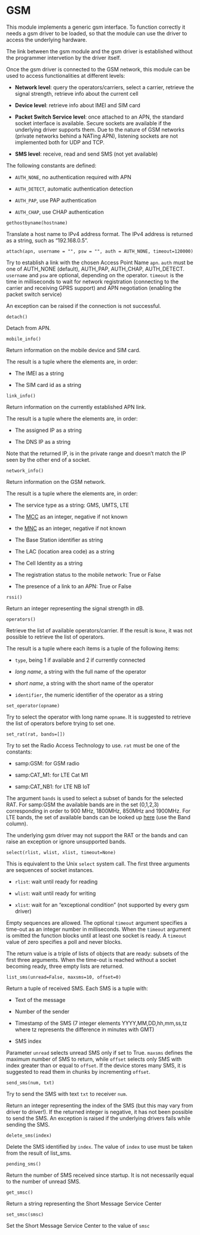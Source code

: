 # GSM

This module implements a generic gsm interface.
To function correctly it needs a gsm driver to be loaded, so that the module can use
the driver to access the underlying hardware.

The link between the gsm module and the gsm driver is established without the programmer
intervetion by the driver itself.

Once the gsm driver is connected to the GSM network, this module can be used to access functionalities at different levels:


* **Network level**: query the operators/carriers, select a carrier, retrieve the signal strength, retrieve info about the current cell


* **Device level**: retrieve info about IMEI and SIM card


* **Packet Switch Service level**: once attached to an APN, the standard socket interface is available. Secure sockets are available if the underlying driver supports them. Due to the nature of GSM networks (private networks behind a NATing APN), listening sockets are not implemented both for UDP and TCP.


* **SMS level**: receive, read and send SMS (not yet available)

The following constants are defined:


* `AUTH_NONE`, no authentication required with APN


* `AUTH_DETECT`, automatic authentication detection


* `AUTH_PAP`, use PAP authentication


* `AUTH_CHAP`, use CHAP authentication


`gethostbyname(hostname)`

Translate a host name to IPv4 address format. The IPv4 address is returned as a string, such as “192.168.0.5”.


`attach(apn, username = "", psw = "", auth = AUTH_NONE, timeout=120000)`

Try to establish a link with the chosen Access Point Name ```apn```.
```auth``` must be one of AUTH_NONE (default), AUTH_PAP, AUTH_CHAP, AUTH_DETECT.
```username``` and ```psw``` are optional, depending on the operator.
```timeout``` is the time in milliseconds to wait for network registration (connecting to the carrier and receiving GPRS support) and APN negotiation (enabling the packet switch service)

An exception can be raised if the connection is not successful.


`detach()`

Detach from APN.


`mobile_info()`

Return information on the mobile device and SIM card.

The result is a tuple where the elements are, in order:


* The IMEI as a string


* The SIM card id as a string


`link_info()`

Return information on the currently established APN link.

The result is a tuple where the elements are, in order:


* The assigned IP as a string


* The DNS IP as a string

Note that the returned IP, is in the private range and doesn’t match the IP seen by the other end of a socket.


`network_info()`

Return information on the GSM network.

The result is a tuple where the elements are, in order:


* The service type as a string: GMS, UMTS, LTE


* The [MCC](http://mcc-mnc.com) as an integer, negative if not known


* the [MNC](http://mcc-mnc.com) as an integer, negative if not known


* The Base Station identifier as string


* The LAC (location area code) as a string


* The Cell Identity as a string


* The registration status to the mobile network: True or False


* The presence of a link to an APN: True or False


`rssi()`

Return an integer representing the signal strength in dB.


`operators()`

Retrieve the list of available operators/carrier. If the result is `None`, it was not possible to retrieve the list of operators.

The result is a tuple where each items is a tuple of the following items:


* ```type```, being 1 if available and 2 if currently connected


* *long name*, a string with the full name of the operator


* *short name*, a string with the short name of the operator


* ```identifier```, the numeric identifier of the operator as a string


`set_operator(opname)`

Try to select the operator with long name ```opname```. It is suggested to retrieve the list of operators before trying to set one.


`set_rat(rat, bands=[])`

Try to set the Radio Access Technology to use. `rat` must be one of the constants:


* samp:GSM: for GSM radio


* samp:CAT_M1: for LTE Cat M1


* samp:CAT_NB1: for LTE NB IoT

The argument ```bands``` is used to select a subset of bands for the selected RAT.
For samp:GSM the available bands are in the set (0,1,2,3) corresponding in order to
900 MHz, 1800MHz, 850MHz and 1900MHz.
For LTE bands, the set of available bands can be looked up [here](https://en.wikipedia.org/wiki/LTE_frequency_bands) (use the Band column).

The underlying gsm driver may not support the RAT or the bands and can raise an exception or ignore unsupported bands.


`select(rlist, wlist, xlist, timeout=None)`

This is equivalent to the Unix ```select``` system call.
The first three arguments are sequences of socket instances.


* ```rlist```: wait until ready for reading


* ```wlist```: wait until ready for writing


* ```xlist```: wait for an “exceptional condition” (not supported by every gsm driver)

Empty sequences are allowed. The optional ```timeout``` argument specifies a time-out as an integer number
in milliseconds.  When the ```timeout``` argument is omitted the function blocks until
at least one socket is ready.  A ```timeout``` value of zero specifies a
poll and never blocks.

The return value is a triple of lists of objects that are ready: subsets of the
first three arguments.  When the time-out is reached without a socket
becoming ready, three empty lists are returned.


`list_sms(unread=False, maxsms=10, offset=0)`

Return a tuple of received SMS. Each SMS is a tuple with:


* Text of the message


* Number of the sender


* Timestamp of the SMS (7 integer elements YYYY,MM,DD,hh,mm,ss,tz where tz represents the difference in minutes with GMT)


* SMS index

Parameter `unread` selects unread SMS only if set to True. `maxsms` defines the maximum number of SMS to return, while `offset` selects only
SMS with index greater than or equal to `offset`. If the device stores many SMS, it is suggested to read them in chunks by incrementing `offset`.


`send_sms(num, txt)`

Try to send the SMS with text `txt` to receiver `num`.

Return an integer representing the index of the SMS (but this may vary from driver to driver!).
If the returned integer is negative, it has not been possible to send the SMS. An exception is raised if
the underlying drivers fails while sending the SMS.


`delete_sms(index)`

Delete the SMS identified by `index`. The value of `index` to use must be taken from the result of list_sms.


`pending_sms()`

Return the number of SMS received since startup. It is not necessarily equal to the number of unread SMS.


`get_smsc()`

Return a string representing the Short Message Service Center


`set_smsc(smsc)`

Set the Short Message Service Center to the value of `smsc`
<!--stackedit_data:
eyJoaXN0b3J5IjpbLTMyMjUxMTE5OV19
-->